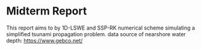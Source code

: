 # Midterm Report
This report aims to by 1D-LSWE and SSP-RK numerical scheme simulating a simplified tsunami propagation problem.
data source of nearshore water depth: https://www.gebco.net/
